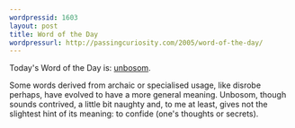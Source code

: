 ```yaml
---
wordpressid: 1603
layout: post
title: Word of the Day
wordpressurl: http://passingcuriosity.com/2005/word-of-the-day/
---
```

Today's Word of the Day is: <a href="http://dictionary.reference.com/search?q=unbosom">unbosom</a>.



Some words derived from archaic or specialised usage, like disrobe perhaps, have evolved to have a more general meaning. Unbosom, though sounds contrived, a little bit naughty and, to me at least, gives not the slightest hint of its meaning: to confide (one's thoughts or secrets).

